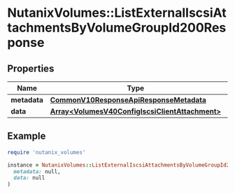 # NutanixVolumes::ListExternalIscsiAttachmentsByVolumeGroupId200Response

## Properties

| Name | Type | Description | Notes |
| ---- | ---- | ----------- | ----- |
| **metadata** | [**CommonV10ResponseApiResponseMetadata**](CommonV10ResponseApiResponseMetadata.md) |  | [optional] |
| **data** | [**Array&lt;VolumesV40ConfigIscsiClientAttachment&gt;**](VolumesV40ConfigIscsiClientAttachment.md) |  | [optional] |

## Example

```ruby
require 'nutanix_volumes'

instance = NutanixVolumes::ListExternalIscsiAttachmentsByVolumeGroupId200Response.new(
  metadata: null,
  data: null
)
```

